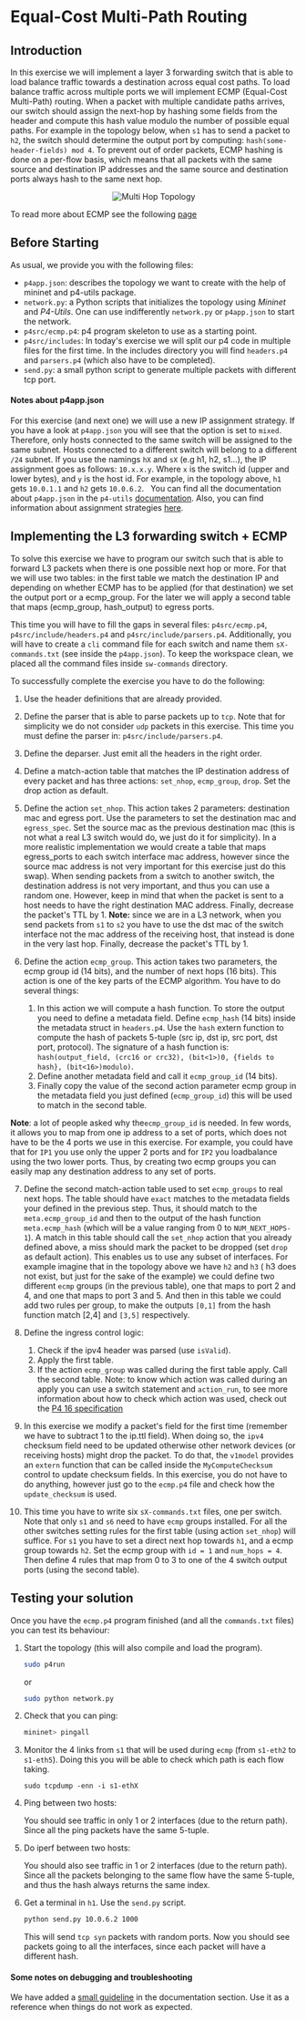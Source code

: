 # Equal-Cost Multi-Path Routing

## Introduction

In this exercise  we will implement a layer 3 forwarding switch that is able to load balance traffic
towards a destination across equal cost paths. To load balance traffic across multiple ports we will implement ECMP (Equal-Cost
Multi-Path) routing. When a packet with multiple candidate paths arrives, our switch should assign the next-hop by hashing some fields from the
header and compute this hash value modulo the number of possible equal paths. For example in the topology below, when `s1` has to send
a packet to `h2`, the switch should determine the output port by computing: `hash(some-header-fields) mod 4`. To prevent out of order packets, ECMP hashing is done on a per-flow basis,
which means that all packets with the same source and destination IP addresses and the same source and destination
ports always hash to the same next hop.

<p align="center">
<img src="images/multi_hop_topo.png" title="Multi Hop Topology"/>
<p/>

To read more about ECMP see the following [page](https://www.juniper.net/documentation/us/en/software/junos/flow-packet-processing/topics/topic-map/security-ecmp-flow-based-forwarding.html)

## Before Starting

As usual, we provide you with the following files:
- `p4app.json`: describes the topology we want to create with the help of mininet and p4-utils package.
- `network.py`: a Python scripts that initializes the topology using *Mininet* and *P4-Utils*. One can use indifferently `network.py` or `p4app.json` to start the network.
- `p4src/ecmp.p4`: p4 program skeleton to use as a starting point.
- `p4src/includes`: In today's exercise we will split our p4 code in multiple files for the first time. In the includes directory you will find `headers.p4` and `parsers.p4` (which also have to be completed).
- `send.py`: a small python script to generate multiple packets with different tcp port.

#### Notes about p4app.json

For this exercise (and next one) we will use a new IP assignment strategy. If you have a look at `p4app.json` you will see that
the option is set to `mixed`. Therefore, only hosts connected to the same switch will be assigned to the same subnet. Hosts connected
to a different switch will belong to a different `/24` subnet. If you use the namings `hX` and `sX` (e.g h1, h2, s1...), the IP assignment
goes as follows: `10.x.x.y`. Where `x` is the switch id (upper and lower bytes), and `y` is the host id. For example, in the topology above,
`h1` gets `10.0.1.1` and `h2` gets `10.0.6.2`.
 
You can find all the documentation about `p4app.json` in the `p4-utils` [documentation](https://nsg-ethz.github.io/p4-utils/usage.html#json). Also, you can find information about assignment strategies [here](https://nsg-ethz.github.io/p4-utils/usage.html#automated-assignment-strategies).

## Implementing the L3 forwarding switch + ECMP

To solve this exercise we have to program our switch such that is able to forward L3 packets when there is one
possible next hop or more. For that we will use two tables: in the first table we match the destination IP and
depending on whether ECMP has to be applied (for that destination) we set the output port or a ecmp_group. For the later we
will apply a second table that maps (ecmp_group, hash_output) to egress ports.

This time you will have to fill the gaps in several files: `p4src/ecmp.p4`, `p4src/include/headers.p4` and `p4src/include/parsers.p4`. Additionally, you will have to create a `cli` command file for each switch and name them `sX-commands.txt` (see inside the `p4app.json`). To keep the workspace clean, we placed all the command files inside `sw-commands` directory.

To successfully complete the exercise you have to do the following:

1. Use the header definitions that are already provided.

2. Define the parser that is able to parse packets up to `tcp`. Note that for simplicity we do not consider `udp` packets
in this exercise. This time you must define the parser in: `p4src/include/parsers.p4`.

3. Define the deparser. Just emit all the headers in the right order.

4. Define a match-action table that matches the IP destination address of every packet and has three actions: `set_nhop`, `ecmp_group`, `drop`.
Set the drop action as default.

5. Define the action `set_nhop`. This action takes 2 parameters: destination mac and egress port.  Use the parameters to set the destination mac and
`egress_spec`. Set the source mac as the previous destination mac (this is not what a real L3 switch would do, we just do it for simplicity). In a more realistic implementation we would create a table
that maps egress_ports to each switch interface mac address, however since the source mac address is not very important for this exercise just do this swap). When sending packets from a switch to another switch, the destination
address is not very important, and thus you can use a random one. However, keep in mind that when the packet is sent to a host needs to have the right destination MAC address.
Finally, decrease the packet's TTL by 1. **Note:** since we are in a L3 network, when you send packets from `s1` to `s2` you have to use the dst mac of the switch interface not the mac address of the receiving host, that instead
is done in the very last hop. Finally, decrease the packet's TTL by 1.

6. Define the action `ecmp_group`. This action takes two parameters, the ecmp group id (14 bits), and the number of next hops (16 bits). This
action is one of the key parts of the ECMP algorithm. You have to do several things:

   1. In this action we will compute a hash function. To store the output you need to define a metadata field. Define `ecmp_hash` (14 bits) inside
   the metadata struct in `headers.p4`. Use the `hash` extern function to compute the hash of packets 5-tuple (src ip, dst ip, src port, dst port, protocol). The signature of a hash function is:
   `hash(output_field, (crc16 or crc32), (bit<1>)0, {fields to hash}, (bit<16>)modulo)`.
   2. Define another metadata field and call it `ecmp_group_id` (14 bits).
   3. Finally copy the value of the second action parameter ecmp group in the metadata field you just defined (`ecmp_group_id`) this will be used
   to match in the second table.

**Note**: a lot of people asked why the`ecmp_group_id` is needed. In few words, it allows you to map from one ip address to a set of ports, which does not have to be
the 4 ports we use in this exercise. For example, you could have that for `IP1` you use only the upper 2 ports and for `IP2` you loadbalance using the two lower ports. Thus, by
creating two ecmp groups you can easily map any destination address to any set of ports.

7. Define the second match-action table used to set `ecmp_groups` to real next hops. The table should have `exact` matches to the metadata fields
your defined in the previous step. Thus, it should match to the `meta.ecmp_group_id` and then to the output of the hash function `meta.ecmp_hash` (which will be
a value ranging from 0 to `NUM_NEXT_HOPS-1`). A match in this table should call the `set_nhop` action that you already defined above, a miss should mark the packet
to be dropped (set `drop` as default action).  This enables us to use any subset of interfaces. For example imagine that
in the topology above we have `h2` and `h3` ( h3 does not exist, but just for the sake of the example) we could define two different `ecmp` groups (in the previous table), one that maps to port 2 and 4, and
one that maps to port 3 and 5. And then in this table we could add two rules per group, to make the outputs `[0,1]` from the hash function match [2,4] and `[3,5]`
respectively.

8. Define the ingress control logic:

    1. Check if the ipv4 header was parsed (use `isValid`).
    2. Apply the first table.
    3. If the action `ecmp_group` was called during the first table apply. Call the second table.
    Note: to know which action was called during an apply you can use a switch statement and `action_run`, to see more information about how to check which action was used, check out
    the [P4 16 specification](https://p4.org/p4-spec/docs/P4-16-v1.2.2.html#sec-invoke-mau)

9. In this exercise we modify a packet's field for the first time (remember we have to subtract 1 to the ip.ttl field). When doing so, the `ipv4` checksum field need
to be updated otherwise other network devices (or receiving hosts) might drop the packet. To do that, the `v1model` provides an `extern` function that can be called
inside the `MyComputeChecksum` control to update checksum fields. In this exercise, you do not have to do anything, however just go to the `ecmp.p4` file and check how
the `update_checksum` is used.

10. This time you have to write six `sX-commands.txt` files, one per switch. Note that only `s1` and `s6` need to have `ecmp` groups installed. For all
the other switches setting rules for the first table (using action `set_nhop`) will suffice. For `s1` you have to set a direct next hop towards `h1`, and a ecmp
group towards `h2`. Set the ecmp group with `id = 1` and `num_hops = 4`. Then define 4 rules that map from 0 to 3 to one of the 4 switch output ports 
(using the second table).

## Testing your solution

Once you have the `ecmp.p4` program finished (and all the `commands.txt` files) you can test its behaviour:

1. Start the topology (this will also compile and load the program).
   ```bash
   sudo p4run
   ```
   or
   ```bash
   sudo python network.py
   ```

2. Check that you can ping:

   ```bash
   mininet> pingall
   ```

3. Monitor the 4 links from `s1` that will be used during `ecmp` (from `s1-eth2` to `s1-eth5`). Doing this you will be able to check which path is each flow
taking.

   ```
   sudo tcpdump -enn -i s1-ethX
   ```

4. Ping between two hosts:

   You should see traffic in only 1 or 2 interfaces (due to the return path).
   Since all the ping packets have the same 5-tuple.

5. Do iperf between two hosts:

   You should also see traffic in 1 or 2 interfaces (due to the return path).
   Since all the packets belonging to the same flow have the same 5-tuple, and thus the hash always returns the same index.

6. Get a terminal in `h1`. Use the `send.py` script.

   ```bash
   python send.py 10.0.6.2 1000
   ```

   This will send `tcp syn` packets with random ports. Now you should see packets going to all the interfaces, since each packet will have a different hash.

#### Some notes on debugging and troubleshooting

We have added a [small guideline](https://github.com/nsg-ethz/p4-learning/wiki/Debugging-and-Troubleshooting) in the documentation section. Use it as a reference when things do not work as
expected.
